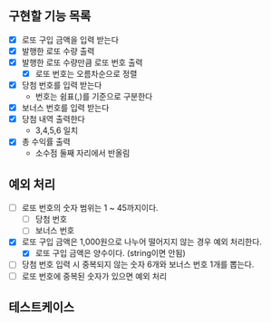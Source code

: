 ## 구현할 기능 목록

- [x] 로또 구입 금액을 입력 받는다
- [x] 발행한 로또 수량 출력
- [x] 발행한 로또 수량만큼 로또 번호 출력
  - [x] 로또 번호는 오름차순으로 정렬
- [x] 당첨 번호를 입력 받는다
  - 번호는 쉼표(,)를 기준으로 구분한다
- [x] 보너스 번호를 입력 받는다
- [x] 당첨 내역 출력한다
  - 3,4,5,6 일치
- [x] 총 수익률 출력
  - 소수점 둘째 자리에서 반올림

## 예외 처리

- [ ] 로또 번호의 숫자 범위는 1 ~ 45까지이다.
  - [ ] 당첨 번호
  - [ ] 보너스 번호
- [x] 로또 구입 금액은 1,000원으로 나누어 떨어지지 않는 경우 예외 처리한다.
  - [x] 로또 구입 금액은 양수이다. (string이면 안됨)
- [ ] 당첨 번호 입력 시 중복되지 않는 숫자 6개와 보너스 번호 1개를 뽑는다.
- [ ] 로또 번호에 중복된 숫자가 있으면 예외 처리

## 테스트케이스
